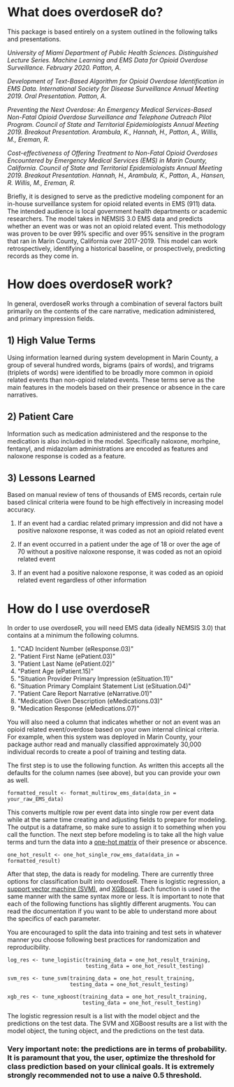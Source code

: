 
# What does overdoseR do?

This package is based entirely on a system outlined in the following talks and presentations.

*University of Miami Department of Public Health Sciences. Distinguished Lecture Series. Machine Learning and EMS Data for Opioid Overdose Surveillance. February 2020. Patton, A.*

*Development of Text-Based Algorithm for Opioid Overdose Identification in EMS Data. International Society for Disease Surveillance Annual Meeting 2019. Oral Presentation. Patton, A.*

*Preventing the Next Overdose: An Emergency Medical Services-Based Non-Fatal Opioid Overdose Surveillance and Telephone Outreach Pilot Program. Council of State and Territorial Epidemiologists Annual Meeting 2019. Breakout Presentation. Arambula, K., Hannah, H., Patton, A., Willis, M., Ereman, R.*

*Cost-effectiveness of Offering Treatment to Non-Fatal Opioid Overdoses Encountered by Emergency Medical Services (EMS) in Marin County, California. Council of State and Territorial Epidemiologists Annual Meeting 2019. Breakout Presentation. Hannah, H., Arambula, K., Patton, A., Hansen, R. Willis, M., Ereman, R.*

Briefly, it is designed to serve as the predictive modeling component for an in-house surveillance system for opioid related events in EMS (911) data. The intended audience is local government health departments or academic researchers. The model takes in NEMSIS 3.0 EMS data and predicts whether an event was or was not an opioid related event. This methodology was proven to be over 99% specific and over 95% sensitive in the program that ran in Marin County, California over 2017-2019. This model can work retrospectively, identifying a historical baseline, or prospectively, predicting records as they come in. 

# How does overdoseR work?

In general, overdoseR works through a combination of several factors built primarily on the contents of the care narrative, medication administered, and primary impression fields. 

## 1) High Value Terms 

Using information learned during system development in Marin County, a group of several hundred words, bigrams (pairs of words), and trigrams (triplets of words) were identified to be broadly more common in opioid related events than non-opioid related events. These terms serve as the main features in the models based on their presence or absence in the care narratives.

## 2) Patient Care

Information such as medication administered and the response to the medication is also included in the model. Specifically naloxone, morhpine, fentanyl, and midazolam administrations are encoded as features and naloxone response is coded as a feature.

## 3) Lessons Learned

Based on manual review of tens of thousands of EMS records, certain rule based clinical criteria were found to be high effectively in increasing model accuracy. 

1. If an event had a cardiac related primary impression and did not have a positive naloxone response, it was coded as not an opioid related event

1.	If an event occurred in a patient under the age of 18 or over the age of 70 without a positive naloxone response, it was coded as not an opioid related event

1.	If an event had a positive naloxone response, it was coded as an opioid related event regardless of other information

# How do I use overdoseR

In order to use overdoseR, you will need EMS data (ideally NEMSIS 3.0) that contains at a minimum the following columns.

1. "CAD Incident Number (eResponse.03)"
1. "Patient First Name (ePatient.03)"
1. "Patient Last Name (ePatient.02)"
1. "Patient Age (ePatient.15)"
1. "Situation Provider Primary Impression (eSituation.11)"
1. "Situation Primary Complaint Statement List (eSituation.04)"
1. "Patient Care Report Narrative (eNarrative.01)"
1. "Medication Given Description (eMedications.03)"
1. "Medication Response (eMedications.07)"

You will also need a column that indicates whether or not an event was an opioid related event/overdose based on your own internal clinical criteria. For example, when this system was deployed in Marin County, your package author read and manually classified approximately 30,000 individual records to create a pool of training and testing data.

The first step is to use the following function. As written this accepts all the defaults for the column names (see above), but you can provide your own as well.

```{r, echo = TRUE, eval = FALSE}
formatted_result <- format_multirow_ems_data(data_in = your_raw_EMS_data)
```

This converts multiple row per event data into single row per event data while at the same time creating and adjusting fields to prepare for modeling. The output is a dataframe, so make sure to assign it to something when you call the function. The next step before modeling is to take all the high value terms and turn the data into a [one-hot matrix](https://hackernoon.com/what-is-one-hot-encoding-why-and-when-do-you-have-to-use-it-e3c6186d008f) of their presence or abscence.

```{r, echo = TRUE, eval = FALSE}
one_hot_result <- one_hot_single_row_ems_data(data_in = formatted_result)
```

After that step, the data is ready for modeling. There are currently three options for classification built into overdoseR. There is logistic regression, a [support vector machine (SVM)](https://en.wikipedia.org/wiki/Support_vector_machine), and [XGBoost](https://xgboost.ai/about). Each function is used in the same manner with the same syntax more or less. It is important to note that each of the following functions has slightly different arugments. You can read the documentation if you want to be able to understand more about the specifics of each parameter.

You are encouraged to split the data into training and test sets in whatever manner you choose following best practices for randomization and reproducibility. 

```{r, echo = TRUE, eval = FALSE}
log_res <- tune_logistic(training_data = one_hot_result_training,
                         testing_data = one_hot_result_testing)

svm_res <- tune_svm(training_data = one_hot_result_training,
                    testing_data = one_hot_result_testing)

xgb_res <- tune_xgboost(training_data = one_hot_result_training,
                        testing_data = one_hot_result_testing)
```

The logistic regression result is a list with the model object and the predictions on the test data. The SVM and XGBoost results are a list with the model object, the tuning object, and the predictions on the test data. 

### Very important note: the predictions are in terms of probability. It is paramount that you, the user, optimize the threshold for class prediction based on your clinical goals. It is extremely strongly recommended not to use a naive 0.5 threshold. 
